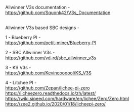 Allwinner V3s documentation - <br> https://github.com/Squonk42/V3s_Documentation

<br>
Allwinner V3s based SBC designs - 

1 - Blueberry PI -<br>
 https://github.com/petit-miner/Blueberry-PI

2 - SBC Allwinner V3s -<br> 
 https://github.com/vd-rd/sbc_allwinner_v3s

3 - KS V3s -<br>
 https://github.com/Kevincoooool/KS_V3S

4 - Litchee PI -<br>
 https://github.com/Zepan/lichee-pi-zero <br>
 https://licheezero.readthedocs.io/zh/latest/ <br>
 https://wiki.sipeed.com/hardware/en/lichee/Zero/Zero.html <br>
 https://zee2.github.io/2020/01/18/licheepi-zero/ <br>

